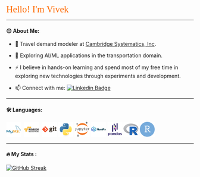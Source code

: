 

 <span style="font-size:25px;color:#ff6900;font-weight:200;font-family:
 'Bradley Hand';src: url('BRADHITC.ttf')">Hello! I'm Vivek</span>


---

#### :blush: About Me:

- 🔭   Travel demand modeler at [Cambridge Systematics, Inc](https://camsys.com/).

- 🌱   Exploring AI/ML applications in the transportation domain.

- :zap: I believe in hands-on learning and spend most of my free time in exploring new technologies through experiments and development. 

- 📫  Connect with me: [![Linkedin Badge](https://img.shields.io/badge/-LinkedIn-blue?style=flat&logo=Linkedin&logoColor=white)](www.linkedin.com/in/vivekyadav26)

---

#### :hammer_and_wrench: Languages:

<div>
  <img src="https://github.com/devicons/devicon/blob/master/icons/mysql/mysql-original-wordmark.svg" title="MySQL"  alt="MySQL" width="40" height="40"/>&nbsp;
  <img src="https://github.com/devicons/devicon/blob/master/icons/amazonwebservices/amazonwebservices-original-wordmark.svg" title="AWS" alt="AWS" width="40" height="40"/>&nbsp;
  <img src="https://github.com/devicons/devicon/blob/master/icons/git/git-original-wordmark.svg" title="Git" **alt="Git" width="40" height="40"/>
  <img src="https://github.com/devicons/devicon/blob/master/icons/python/python-original.svg" title="Python" **alt="Python" width="40" height="40"/>
  <img src="https://github.com/devicons/devicon/blob/master/icons/jupyter/jupyter-original-wordmark.svg" title="Jupyter" **alt="Jupyter" width="40" height="40"/>
  <img src="https://github.com/devicons/devicon/blob/master/icons/numpy/numpy-original-wordmark.svg" title="Numpy" **alt="Numpy" width="40" height="40"/>
  <img src="https://github.com/devicons/devicon/blob/master/icons/pandas/pandas-original-wordmark.svg" title="Pandas" **alt="Pandas" width="40" height="40"/>
  <img src="https://github.com/devicons/devicon/blob/master/icons/r/r-original.svg" title="R" **alt="R" width="40" height="40"/>
  <img src="https://github.com/devicons/devicon/blob/master/icons/rstudio/rstudio-original.svg" title="RStudio" **alt="RStudio" width="40" height="40"/>
</div>

---

#### :fire: My Stats :
[![GitHub Streak](https://github-readme-streak-stats.herokuapp.com?user=vivekyadav26&theme=gruvbox_duo&date_format=M%20j%5B%2C%20Y%5D)](https://git.io/streak-stats)
